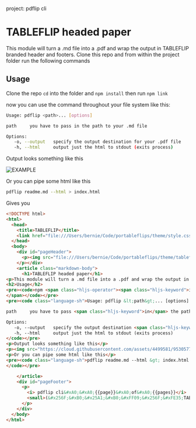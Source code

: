 project: pdflip cli
# TABLEFLIP headed paper

This module will turn a .md file into a .pdf and wrap the output in TABLEFLIP branded header and footers. Clone this repo and from within the project folder run the following commands

## Usage

Clone the repo `cd` into the folder and `npm install` then run `npm link`

now you can use the command throughout your file system like this:

```sh
Usage: pdflip <path>... [options]

path     you have to pass in the path to your .md file

Options:
   -o, --output   specify the output destination for your .pdf file
   -h, --html     output just the html to stdout (exits process)
```

Output looks something like this

![EXAMPLE](https://cloud.githubusercontent.com/assets/4499581/9530577/a1b0ba62-4cf8-11e5-8f46-cdd772816d09.jpg)

Or you can pipe some html like this

```sh
pdflip readme.md --html > index.html
```

Gives you

```html
<!DOCTYPE html>
<html>
  <head>
    <title>TABLEFLIP</title>
    <link href="file:///Users/bernie/Code/portableflips/theme/style.css" rel="stylesheet" type="text/css">
  </head>
  <body>
    <div id="pageHeader">
      <p><img src="file:///Users/bernie/Code/portableflips/theme/tableflip-icon.png">&#xA0;&#xA0; pdflip cli</p><p>
    </p></div>
    <article class="markdown-body">
      <h1>TABLEFLIP headed paper</h1>
<p>This module will turn a .md file into a .pdf and wrap the output in TABLEFLIP branded header and footers. Clone this repo and from within the project folder run the following commands</p>
<h2>Usage</h2>
<pre><code>npm <span class="hljs-operator"><span class="hljs-keyword">install</span> -<span class="hljs-keyword">g</span> pdflip
</span></code></pre>
<pre><code class="language-sh">Usage: pdflip &lt;path&gt;... [options]

path     you have to pass <span class="hljs-keyword">in</span> the path to your .md file

Options:
   -o, --output   specify the output destination <span class="hljs-keyword">for</span> your .pdf file
   -h, --html     output just the html to stdout (exits process)
</code></pre>
<p>Output looks something like this</p>
<p><img src="https://cloud.githubusercontent.com/assets/4499581/9530577/a1b0ba62-4cf8-11e5-8f46-cdd772816d09.jpg" alt="EXAMPLE"></p>
<p>Or you can pipe some html like this</p>
<pre><code class="language-sh">pdflip readme.md --html &gt; index.html
</code></pre>

    </article>
    <div id="pageFooter">
      <p>
        <i> pdflip cli&#xA0;&#xA0;{{page}}&#xA0;of&#xA0;{{pages}}</i>
        <small>(&#x256F;&#xB0;&#x25A1;&#xB0;&#xFF09;&#x256F;&#xFE35;TABLEFLIP</small>
      </p>
    </div>
  </body>
</html>
```
